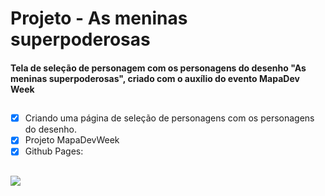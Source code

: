 # Projeto - As meninas superpoderosas

  <h4>
    Tela de seleção de personagem com os personagens do desenho "As meninas superpoderosas", criado com o auxílio do evento MapaDev Week
  </h4> 
  
  ##

- [x] Criando uma página de seleção de personagens com os personagens do desenho.
- [x] Projeto MapaDevWeek
- [x] Github Pages: 

##


<img src="https://cdn.discordapp.com/attachments/807137496873566231/975913992197394442/unknown.png"/>




